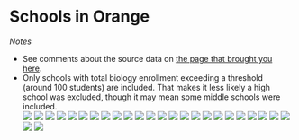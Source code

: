 # Schools in Orange  *Notes*- See comments about the source data on [the page that brought you here](https://adamlamee.github.io/FL-K12-analyses/plots/District_pages/Orange.html).  - Only schools with total biology enrollment exceeding a threshold (around 100 students) are included. That makes it less likely a high school was excluded, though it may mean some middle schools were included.  
![](../School_plots/ORANGE/ALOMACHART.png)
![](../School_plots/ORANGE/APOPKA_.png)
![](../School_plots/ORANGE/CHANCERYCH.png)
![](../School_plots/ORANGE/COLONIAL_.png)
![](../School_plots/ORANGE/CORNERSTON.png)
![](../School_plots/ORANGE/CYPRESS_CR.png)
![](../School_plots/ORANGE/DR_PHILLIP.png)
![](../School_plots/ORANGE/EAST_RIVER.png)
![](../School_plots/ORANGE/EDGEWATER_.png)
![](../School_plots/ORANGE/FREEDOM_.png)
![](../School_plots/ORANGE/JONES_.png)
![](../School_plots/ORANGE/LAKE_NONA_.png)
![](../School_plots/ORANGE/MAYNARD_EV.png)
![](../School_plots/ORANGE/OAK_RIDGE_.png)
![](../School_plots/ORANGE/OCOEE_.png)
![](../School_plots/ORANGE/OLYMPIA_.png)
![](../School_plots/ORANGE/ORLANDO_SC.png)
![](../School_plots/ORANGE/SHEELERCHA.png)
![](../School_plots/ORANGE/TIMBER_CRE.png)
![](../School_plots/ORANGE/UNIVERSITY.png)
![](../School_plots/ORANGE/WEKIVA_.png)
![](../School_plots/ORANGE/WEST_ORANG.png)
![](../School_plots/ORANGE/WILLIAM_R_.png)
![](../School_plots/ORANGE/WINDERMERE.png)
![](../School_plots/ORANGE/WINTER_PAR.png)
![](../School_plots/ORANGE/WORKFORCE_.png)
